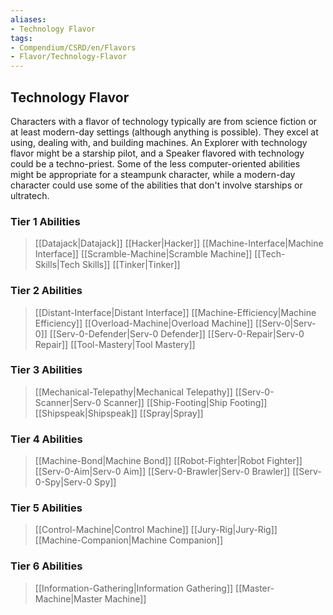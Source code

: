 ```yaml
---
aliases:
- Technology Flavor
tags:
- Compendium/CSRD/en/Flavors
- Flavor/Technology-Flavor
---
```


  
## Technology Flavor  
Characters with a flavor of technology typically are from science fiction or at least modern-day settings (although anything is possible). They excel at using, dealing with, and building machines. An Explorer with technology flavor might be a starship pilot, and a Speaker flavored with technology could be a techno-priest. Some of the less computer-oriented abilities might be appropriate for a steampunk character, while a modern-day character could use some of the abilities that don't involve starships or ultratech.  

### Tier 1 Abilities
>[[Datajack|Datajack]]
>[[Hacker|Hacker]]
>[[Machine-Interface|Machine Interface]]
>[[Scramble-Machine|Scramble Machine]]
>[[Tech-Skills|Tech Skills]]
>[[Tinker|Tinker]]

###  Tier 2 Abilities
>[[Distant-Interface|Distant Interface]]
>[[Machine-Efficiency|Machine Efficiency]]
>[[Overload-Machine|Overload Machine]]
>[[Serv-0|Serv-0]]
>[[Serv-0-Defender|Serv-0 Defender]]
>[[Serv-0-Repair|Serv-0 Repair]]
>[[Tool-Mastery|Tool Mastery]]

### Tier 3 Abilities
>[[Mechanical-Telepathy|Mechanical Telepathy]]
>[[Serv-0-Scanner|Serv-0 Scanner]]
>[[Ship-Footing|Ship Footing]]
>[[Shipspeak|Shipspeak]]
>[[Spray|Spray]]

### Tier 4 Abilities
>[[Machine-Bond|Machine Bond]]
>[[Robot-Fighter|Robot Fighter]]
>[[Serv-0-Aim|Serv-0 Aim]]
>[[Serv-0-Brawler|Serv-0 Brawler]]
>[[Serv-0-Spy|Serv-0 Spy]]

### Tier 5 Abilities
>[[Control-Machine|Control Machine]]
>[[Jury-Rig|Jury-Rig]]
>[[Machine-Companion|Machine Companion]]

### Tier 6 Abilities
>[[Information-Gathering|Information Gathering]]
>[[Master-Machine|Master Machine]]
